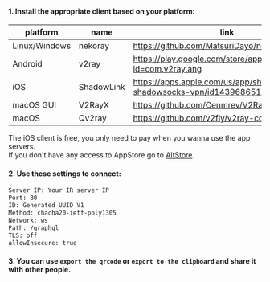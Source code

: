 #### 1. Install the appropriate client based on your platform:</br>
| platform | name | link |
| ------ | ------ | ------ |
| Linux/Windows | nekoray | https://github.com/MatsuriDayo/nekoray/releases |
| Android | v2ray | https://play.google.com/store/apps/details?id=com.v2ray.ang |
| iOS   | ShadowLink | https://apps.apple.com/us/app/shadowlink-shadowsocks-vpn/id1439686518 |
| macOS GUI | V2RayX  | https://github.com/Cenmrev/V2RayX/releases |
| macOS | Qv2ray  | https://github.com/v2fly/v2ray-core/releases/ |

The iOS client is free, you only need to pay when you wanna use the app servers.</br>
If you don't have any access to AppStore go to [AltStore](https://altstore.io/).
#### 2. Use these settings to connect:</br>
```sh
Server IP: Your IR server IP
Port: 80
ID: Generated UUID V1
Method: chacha20-ietf-poly1305
Network: ws
Path: /graphql
TLS: off
allowInsecure: true
```

#### 3. You can use `export the qrcode` or `export to the clipboard` and share it with other people.

